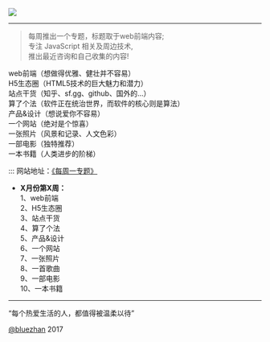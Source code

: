 
![](https://github.com/bluezhan/weekly/raw/master/images/logo.png)

----------------

> 每周推出一个专题，标题取于web前端内容;     
> 专注 JavaScript 相关及周边技术,       
> 推出最近咨询和自己收集的内容!  

web前端（想做得优雅、健壮并不容易）     
H5生态圈（HTML5技术的巨大魅力和潜力）   
站点干货（知乎、sf.gg、github、国外的...）   
算了个法（软件正在统治世界，而软件的核心则是算法）     
产品&设计（想说爱你不容易）    
一个网站（绝对是个惊喜）  
一张照片（风景和记录、人文色彩）   
一部电影（独特推荐）   
一本书籍（人类进步的阶梯）  

::: 网站地址：[《每周一专题》](http://bluezhan.me/weekly/#/)    

* __X月份第X周：__    
  1、web前端    
  2、H5生态圈    
  3、站点干货   
  4、算了个法  
  5、产品&设计  
  6、一个网站       
  7、一张照片     
  8、一首歌曲   
  9、一部电影  
  10、一本书籍    

----------------

“每个热爱生活的人，都值得被温柔以待”    

[@bluezhan](http://bluezhan.me)  2017  

